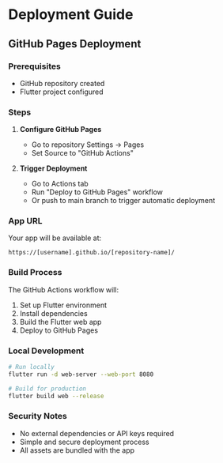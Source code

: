 # Deployment Guide

## GitHub Pages Deployment

### Prerequisites
- GitHub repository created
- Flutter project configured

### Steps

1. **Configure GitHub Pages**
   - Go to repository Settings → Pages
   - Set Source to "GitHub Actions"

2. **Trigger Deployment**
   - Go to Actions tab
   - Run "Deploy to GitHub Pages" workflow
   - Or push to main branch to trigger automatic deployment

### App URL
Your app will be available at:
```
https://[username].github.io/[repository-name]/
```

### Build Process
The GitHub Actions workflow will:
1. Set up Flutter environment
2. Install dependencies
3. Build the Flutter web app
4. Deploy to GitHub Pages

### Local Development
```bash
# Run locally
flutter run -d web-server --web-port 8080

# Build for production
flutter build web --release
```

### Security Notes
- No external dependencies or API keys required
- Simple and secure deployment process
- All assets are bundled with the app 